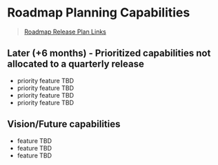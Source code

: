 # Roadmap Planning Capabilities 

> [Roadmap Release Plan Links](https://github.com/department-of-veterans-affairs/va.gov-team/blob/master/products/health-care/questionnaire/release-plan/README.md)

## Later	(+6 months) - Prioritized capabilities not allocated to a quarterly release	
- priority feature TBD
- priority feature TBD
- priority feature TBD
- priority feature TBD

## Vision/Future capabilities
- feature TBD
- feature TBD
- feature TBD


